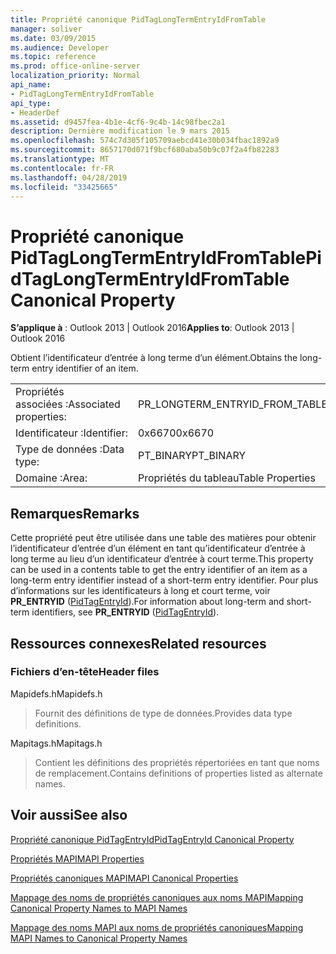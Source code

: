 ```yaml
---
title: Propriété canonique PidTagLongTermEntryIdFromTable
manager: soliver
ms.date: 03/09/2015
ms.audience: Developer
ms.topic: reference
ms.prod: office-online-server
localization_priority: Normal
api_name:
- PidTagLongTermEntryIdFromTable
api_type:
- HeaderDef
ms.assetid: d9457fea-4b1e-4cf6-9c4b-14c98fbec2a1
description: Dernière modification le 9 mars 2015
ms.openlocfilehash: 574c7d305f105709aebcd41e30b034fbac1892a9
ms.sourcegitcommit: 8657170d071f9bcf680aba50b9c07f2a4fb82283
ms.translationtype: MT
ms.contentlocale: fr-FR
ms.lasthandoff: 04/28/2019
ms.locfileid: "33425665"
---
```

# <a name="pidtaglongtermentryidfromtable-canonical-property"></a><span data-ttu-id="8883b-103">Propriété canonique PidTagLongTermEntryIdFromTable</span><span class="sxs-lookup"><span data-stu-id="8883b-103">PidTagLongTermEntryIdFromTable Canonical Property</span></span>

  
  
<span data-ttu-id="8883b-104">**S’applique à** : Outlook 2013 | Outlook 2016</span><span class="sxs-lookup"><span data-stu-id="8883b-104">**Applies to**: Outlook 2013 | Outlook 2016</span></span> 
  
<span data-ttu-id="8883b-105">Obtient l’identificateur d’entrée à long terme d’un élément.</span><span class="sxs-lookup"><span data-stu-id="8883b-105">Obtains the long- term entry identifier of an item.</span></span>
  
|||
|:-----|:-----|
|<span data-ttu-id="8883b-106">Propriétés associées :</span><span class="sxs-lookup"><span data-stu-id="8883b-106">Associated properties:</span></span>  <br/> |<span data-ttu-id="8883b-107">PR_LONGTERM_ENTRYID_FROM_TABLE</span><span class="sxs-lookup"><span data-stu-id="8883b-107">PR_LONGTERM_ENTRYID_FROM_TABLE</span></span>  <br/> |
|<span data-ttu-id="8883b-108">Identificateur :</span><span class="sxs-lookup"><span data-stu-id="8883b-108">Identifier:</span></span>  <br/> |<span data-ttu-id="8883b-109">0x6670</span><span class="sxs-lookup"><span data-stu-id="8883b-109">0x6670</span></span>  <br/> |
|<span data-ttu-id="8883b-110">Type de données :</span><span class="sxs-lookup"><span data-stu-id="8883b-110">Data type:</span></span>  <br/> |<span data-ttu-id="8883b-111">PT_BINARY</span><span class="sxs-lookup"><span data-stu-id="8883b-111">PT_BINARY</span></span>  <br/> |
|<span data-ttu-id="8883b-112">Domaine :</span><span class="sxs-lookup"><span data-stu-id="8883b-112">Area:</span></span>  <br/> |<span data-ttu-id="8883b-113">Propriétés du tableau</span><span class="sxs-lookup"><span data-stu-id="8883b-113">Table Properties</span></span>  <br/> |
   
## <a name="remarks"></a><span data-ttu-id="8883b-114">Remarques</span><span class="sxs-lookup"><span data-stu-id="8883b-114">Remarks</span></span>

<span data-ttu-id="8883b-115">Cette propriété peut être utilisée dans une table des matières pour obtenir l’identificateur d’entrée d’un élément en tant qu’identificateur d’entrée à long terme au lieu d’un identificateur d’entrée à court terme.</span><span class="sxs-lookup"><span data-stu-id="8883b-115">This property can be used in a contents table to get the entry identifier of an item as a long-term entry identifier instead of a short-term entry identifier.</span></span> <span data-ttu-id="8883b-116">Pour plus d’informations sur les identificateurs à long et court terme, voir **PR_ENTRYID** ([PidTagEntryId](pidtagentryid-canonical-property.md)).</span><span class="sxs-lookup"><span data-stu-id="8883b-116">For information about long-term and short-term identifiers, see **PR_ENTRYID** ([PidTagEntryId](pidtagentryid-canonical-property.md)).</span></span>
  
## <a name="related-resources"></a><span data-ttu-id="8883b-117">Ressources connexes</span><span class="sxs-lookup"><span data-stu-id="8883b-117">Related resources</span></span>

### <a name="header-files"></a><span data-ttu-id="8883b-118">Fichiers d’en-tête</span><span class="sxs-lookup"><span data-stu-id="8883b-118">Header files</span></span>

<span data-ttu-id="8883b-119">Mapidefs.h</span><span class="sxs-lookup"><span data-stu-id="8883b-119">Mapidefs.h</span></span>
  
> <span data-ttu-id="8883b-120">Fournit des définitions de type de données.</span><span class="sxs-lookup"><span data-stu-id="8883b-120">Provides data type definitions.</span></span>
    
<span data-ttu-id="8883b-121">Mapitags.h</span><span class="sxs-lookup"><span data-stu-id="8883b-121">Mapitags.h</span></span>
  
> <span data-ttu-id="8883b-122">Contient les définitions des propriétés répertoriées en tant que noms de remplacement.</span><span class="sxs-lookup"><span data-stu-id="8883b-122">Contains definitions of properties listed as alternate names.</span></span>
    
## <a name="see-also"></a><span data-ttu-id="8883b-123">Voir aussi</span><span class="sxs-lookup"><span data-stu-id="8883b-123">See also</span></span>



[<span data-ttu-id="8883b-124">Propriété canonique PidTagEntryId</span><span class="sxs-lookup"><span data-stu-id="8883b-124">PidTagEntryId Canonical Property</span></span>](pidtagentryid-canonical-property.md)


[<span data-ttu-id="8883b-125">Propriétés MAPI</span><span class="sxs-lookup"><span data-stu-id="8883b-125">MAPI Properties</span></span>](mapi-properties.md)
  
[<span data-ttu-id="8883b-126">Propriétés canoniques MAPI</span><span class="sxs-lookup"><span data-stu-id="8883b-126">MAPI Canonical Properties</span></span>](mapi-canonical-properties.md)
  
[<span data-ttu-id="8883b-127">Mappage des noms de propriétés canoniques aux noms MAPI</span><span class="sxs-lookup"><span data-stu-id="8883b-127">Mapping Canonical Property Names to MAPI Names</span></span>](mapping-canonical-property-names-to-mapi-names.md)
  
[<span data-ttu-id="8883b-128">Mappage des noms MAPI aux noms de propriétés canoniques</span><span class="sxs-lookup"><span data-stu-id="8883b-128">Mapping MAPI Names to Canonical Property Names</span></span>](mapping-mapi-names-to-canonical-property-names.md)


